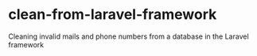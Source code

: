 # clean-from-laravel-framework
Cleaning invalid mails and phone numbers from a database in the Laravel framework
